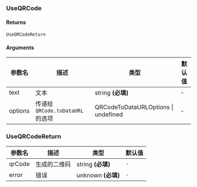 ### UseQRCode

#### Returns
`UseQRCodeReturn`

#### Arguments
|参数名|描述|类型|默认值|
|---|---|---|---|
|text|文本|string  **(必填)**|-|
|options|传递给 `QRCode.toDataURL` 的选项|QRCodeToDataURLOptions \| undefined |-|

### UseQRCodeReturn

|参数名|描述|类型|默认值|
|---|---|---|---|
|qrCode|生成的二维码|string  **(必填)**|`-`|
|error|错误|unknown  **(必填)**|`-`|